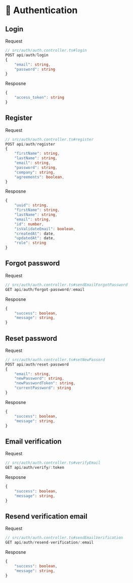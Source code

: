 # 🔐 Authentication

## Login

Request

```ts
// src/auth/auth.controller.ts#login
POST api/auth/login
{
	"email": string,
	"password": string
}
```

Resposne

```ts
{
	"access_token": string
}
```

## Register

Request
```ts
// src/auth/auth.controller.ts#register
POST api/auth/register
{
	"firstName": string,
	"lastName": string,
	"email": string,
	"password": string,
	"company": string,
	"agreements": boolean,
}
```
Resposne
```ts
{
	"uuid": string,
	"firstName": string,
	"lastName": string,
	"email": string,
	"id": number,
	"isValidateEmail": boolean,
	"createdAt": date,
	"updatedAt": date,
	"role": string
}
```

## Forgot password
Request
```ts
// src/auth/auth.controller.ts#sendEmailForgotPassword
GET api/auth/forgot-password/:email
```
Resposne
```ts
{
	"success": boolean,
	"message": string,
}
```

## Reset password
Request
```ts
// src/auth/auth.controller.ts#setNewPassord
POST api/auth/reset-password
{
	"email": string,
	"newPassword": string,
	"newPasswordToken": string,
 	"currentPassword": string
}
```
Resposne
```ts
{
	"success": boolean,
	"message": string,
}
```

## Email verification
Request
```ts
// src/auth/auth.controller.ts#verifyEmail
GET api/auth/verify/:token
```
Resposne
```ts
{
	"success": boolean,
	"message": string,
}
```

## Resend verification email
Request
```ts
// src/auth/auth.controller.ts#sendEmailVerification
GET api/auth/resend-verification/:email
```
Resposne
```ts
{
	"success": boolean,
	"message": string,
}
```
